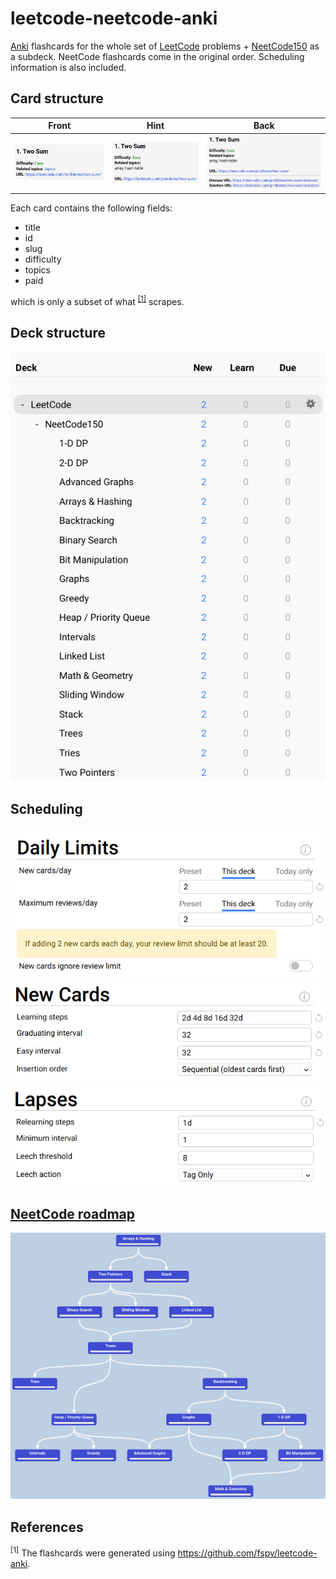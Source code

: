 # leetcode-neetcode-anki
[Anki](https://apps.ankiweb.net/) flashcards for the whole set of [LeetCode](https://leetcode.com/) problems + [NeetCode150](https://neetcode.io/) as a subdeck. NeetCode flashcards come in the original order. Scheduling information is also included.

## Card structure
Front                            |Hint                           |Back
:-------------------------------:|:-----------------------------:|:-----------------------------:
![Card front](img/card-front.png)|![Card hint](img/card-hint.png)|![Card back](img/card-back.png)

Each card contains the following fields:
* title
* id
* slug
* difficulty
* topics
* paid

which is only a subset of what <sup>[[1]](#1)</sup> scrapes.

## Deck structure
![Deck structure](img/deck-structure.png)

## Scheduling
![Scheduling daily](img/scheduling-daily.png)
![Scheduling new](img/scheduling-new.png)
![Scheduling lapses](img/scheduling-lapses.png)

## [NeetCode roadmap](https://neetcode.io/roadmap)
![NeetCode roadmap](img/neetcode-roadmap.png)

## References
<sup><a id="1">[1]</a></sup> The flashcards were generated using https://github.com/fspv/leetcode-anki.
